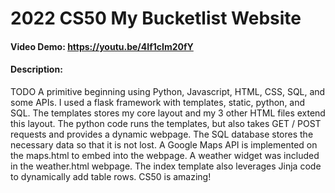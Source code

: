 # 2022 CS50 My Bucketlist Website
#### Video Demo:  <https://youtu.be/4If1cIm20fY>
#### Description:
TODO
A primitive beginning using Python, Javascript, HTML, CSS, SQL, and some APIs.
I used a flask framework with templates, static, python, and SQL.
The templates stores my core layout and my 3 other HTML files extend this layout.
The python code runs the templates, but also takes GET / POST requests and provides a dynamic webpage.
The SQL database stores the necessary data so that it is not lost.
A Google Maps API is implemented on the maps.html to embed into the webpage.
A weather widget was included in the weather.html webpage.
The index template also leverages Jinja code to dynamically add table rows.
CS50 is amazing!